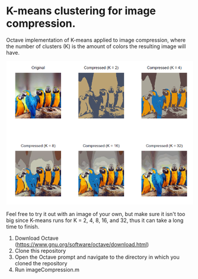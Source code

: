 # K-means clustering for image compression.
Octave implementation of K-means applied to image compression, where the number of clusters (K) is the amount of colors the resulting image will have.

![](https://github.com/gerardogalvez/kmeans/blob/master/output.PNG)

Feel free to try it out with an image of your own, but make sure it isn't too big since K-means runs for K = 2, 4, 8, 16, and 32, thus it can take a long time to finish.

1. Download Octave (https://www.gnu.org/software/octave/download.html)
2. Clone this repository
3. Open the Octave prompt and navigate to the directory in which you cloned the repository
4. Run imageCompression.m

